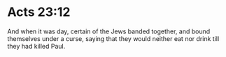 # Acts 23:12

And when it was day, certain of the Jews banded together, and bound themselves under a curse, saying that they would neither eat nor drink till they had killed Paul.